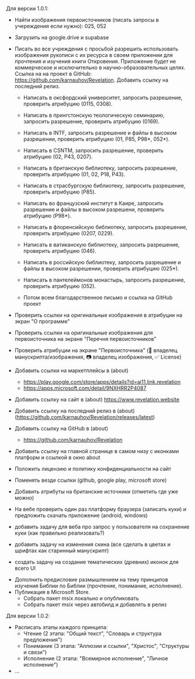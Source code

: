 Для версии 1.0.1:
- Найти изображения первоисточников (писать запросы в учереждения если нужно): 025, 052
- Загрузить на google.drive и supabase

- Писать во все учреждения с просьбой разрешить использовать изображения рукописи с их ресурса в своем приложении для прочтения и изучения книги Откровения. Приложение будет не коммерческое и исключительно в научно-образовательных целях. Ссылка на на проект в GitHub: https://github.com/karnauhov/Revelation. Добавить ссылку на последний релиз.
  * Написать в оксфордский университет, запросить разрешение, проверить атрибуцию (0115, 0308).
  * Написать в прингстонскую теологическую семинарию, запросить разрешение, проверить атрибуцию (0169).
  * Написать в INTF, запросить разрешение и файлы в высоком разрешении, проверить атрибуцию (01, P85, P98*, 052*).
  * Написать в CSNTM, запросить разрешение, проверить атрибуцию (02, P43, 0207).

  * Написать в британскую библиотеку, запросить разрешение, проверить атрибуцию (01, 02, P18, P43).
  * Написать в страсбургскую библиотеку, запросить разрешение, проверить атрибуцию (P85).
  * Написать во французский институт в Каире, запросить разрешение и файлы в высоком разрешени, проверить атрибуцию (P98*).
  * Написать в флоренсийскую библиотеку, запросить разрешение, проверить атрибуцию (0207, 0229).

  * Написать в ватиканскую библиотеку, запросить разрешение, проверить атрибуцию (046).
  * Написать в российскую библиотеку, запросить разрешение и файлы в высоком разрешении, проверить атрибуцию (025*).
  * Написать в пантелеймонов монастырь, запросить разрешение, проверить атрибуцию (052).
  - Потом всем благодарственное письмо и ссылка на GitHub проект

- Проверить ссылки на оригинальные изображения в атрибуции на экран "О программе"
- Проверить ссылки на оригинальные изображения для первоисточника на экране "Перечня первоисточников"
- Проверить атрибуции на экране "Первоисточника" (📜 владелец манускрипта/изображения, 📷 владелец изображения, ✅ License)


- Добавить ссылки на маркетплейсы в (about)
  - https://play.google.com/store/apps/details?id=ai11.link.revelation
  - https://apps.microsoft.com/detail/9NXHRR2P4087
- Добавить ссылку на сайт в (about) https://www.revelation.website
- Добавить ссылку на последний релиз в (about) (https://github.com/karnauhov/Revelation/releases/latest)
- Добавить ссылку на GitHub в (about)
  - https://github.com/karnauhov/Revelation
- Добавить ссылку на главной странице в самом низу с иконками платформ и ссылкой в окно about

- Положить лицензию и политику конфиденциальности на сайт
- Поменять везде ссылки (github, google play, microsoft store)
- Добавить атрибуты на британские источники (отметить где уже можно)
- На вебе проверить один раз платформу браузера (записать куки) и предложить скачать приложение (android, windows)
- добавить задачу для веба про запрос у пользователя на сохранение куки (как правильно реализовать?)
- добавить задачу на изменения скина (все сделать в цветах и шрифтах как старинный манускрипт)
- создать задачу на создание тематических (древних) иконок для всего UI

* Дополнить предисловие размышлением на тему принципов изучения Библии по Библии (прочтение, понимание, исполнение).
* Публикация в Microsoft Store.
  - Собрать пакет msix локально и опубликовать
  - Собрать пакет msix через автобилд и добавлять в релиз

Для версии 1.0.2:
- Расписать этапы каждого принципа:
  - Чтение (2 этапа: "Общий текст", "Словарь и структура предложения")
  - Понимание (3 этапа: "Аллюзии и ссылки", "Христос", "Структуры и связи")
  - Исполнение (2 этапа: "Всемирное исполнение", "Личное исполнение")
- ...
